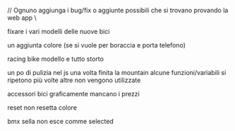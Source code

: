 // Ognuno aggiunga i bug/fix o aggiunte possibili che si trovano provando la web app \\ 

fixare i vari modelli delle nuove bici

un aggiunta colore (se si vuole per boraccia e porta telefono)

racing bike modello e tutto storto

un po di pulizia nel js una volta finita la mountain alcune funzioni/variabili si ripetono più volte altre non vengono utilizzate 

accessori bici graficamente mancano i prezzi

reset non resetta colore

bmx sella non esce comme selected